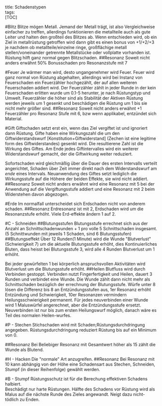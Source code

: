 title: Schadenstypen  
tags:   
[TOC]

#Blitz
Blitze mögen Metall. Jemand der Metall trägt, ist also Vergleichweise einfacher zu treffen, allerdings funktionieren die metallteile auch als gute Leiter und halten den großteil des Blitzes ab. Wenn entschieden wird, ob ein Ziel in metallrüstung getroffen wird dann gibt es einen bonus von +1/+2/+3 je nachdem ob metallteile/einzelne ringe, großflächige metall stellen/voneinander getrennte Metallstücke oder vollplatte vorhanden ist. Rüstung hilft ganz normal gegen Blitzschaden.
##Resonanz
Soweit nicht anders erwähnt 50% Bonusschaden pro Resonanzstufe mit 7

#Feuer
Je wärmer man wird, desto ungangenehmer wird Feuer.
Feuer wird ganz normal von Rüstung abgehalten, allerdings wird bei Instanz von Feuerschaden ein Feuerzähler hochgezählt, der auf allen weiteren Feuerschaden addiert wird. 
Der Feuerzähler zählt in jeder Runde in der kein Feuerschaden erlitten wurde um 0.1-5 herunter, je nach Rüstungstyp und Umwelt. 
Feuerzähler die höher sind als Stabilität der Aktiven Rüstung werden jeweils um 1 gesenkt und beschädigen die Rüstung um 1 bis sie nicht mehr größer sind.
##Resonanz
Soweit nicht anders erwähnt +1 Feuerzähler pro Resonanz Stufe mit 6, bzw wenn applikabel, entzündet sich Material.

#Gift
Giftschaden setzt erst ein, wenn das Ziel vergiftet ist und ignoriert dann Rüstung. Gifte haben eine Wirkungszahl die um den Giftwiderstandswurf [Konstitution+Giftwiderstand] (Zechen ist eine legitime form des Giftwiderstandes) gesenkt wird. Die resultierene Zahl ist die Wirkung des Giftes. Am Ende jedes Giftintervalles wird ein weiterer Widerstandswurf gemacht, der die Giftwirkung weiter reduziert.

Sofortschaden wird gleichmäßig über die Dauer des ersten Intervalls verteilt angerichtet, Schaden über Zeit immer direkt nach dem Widerstandswurf am *ende* eines Intervals. 
Neuanwendung des Giftes setzt lediglich die Wirkungsstufe auf die Höhere der beiden Effekte, sie wird nicht addiert. 
##Resonanz
Soweit nicht anders erwähnt wird eine Resonanz mit 5 bei der Anwendung auf die Vergiftungsstufe addiert und eine Resonanz mit 2 beim Widerstehen davon abgezogen.

#Erde
Im normalfall unterscheidet sich Erdschaden nicht von anderem schaden.
##Resonanz
Erdresonanz ist mit 2, Erdschaden wird um die Resonanzstufe erhöht.
Viele Erd-effekte ändern 1 auf 2.


#C - Schneiden
##Blutungsstufen
Blutungsstufe errechnet sich aus der Anzahl an Schnittschadenwunden + 1 pro volle 5 Schnittschaden insgesamt.
(5 Schnittwunden mit jeweils 1 Schaden, sind 6 Blutungsstufen)
##Blutungseffekt
Über 12 Runden(1 Minute) wird die Wunde "Blutverlust" (Schwierigkeit 7) um die aktuelle Blutungsstufe erhöht, dies Kontinuierliches Bluten, dass heisst bei Blutungsstufe 3, wird alle 4 Runden Blutverlust um 1 erhöht.

Bei jeder gewürfelten 1 bei körperlich anspruchsvollen Aktivitäten wird Blutverlust um die Blutungsstufe erhöht.
##Heilen
Blutfluss wird durch Verbinden gestoppt. Verbinden nutzt Fingerfertigkeit und Heilen, dauert 3 Runden und verbindet eine Wunde. Die Wunde zählt dann nicht mehr als Schnittschaden bezüglich der errechnung der Blutungsstufe. Würfe unter 8 lösen die Differenz bis 8 an Entzündungsstufen aus, 1er Resonanz erhöht Entzündung und Schwierigkeit, 10er Resonanzen vermindern Heilungsschwierigkeit permanent.
Für jedes neuverbinden einer Wunde wird 1 Maluswürfel angerechnet, aber die Entzündungsstufe ersetzt. Neuverbinden ist nur bis zum ersten Heilungswurf möglich, danach wäre es Teil des normalen Heilen-wurfes.

#P - Stechen
Stichschaden wird mit Schaden;Rüstungsdurchdringung angegeben. Rüstungsdurchdringung reduziert Rüstung bis auf ein Minimum von 0. 

##Resonanz 
Bei Beliebiger Resonanz mit Gesamtwert höher als 15 zählt die Wunde als Blutend.
 
#H - Hacken
Die "normale" Art anzugreifen. 
##Resonanz
Bei Resonanz mit 10 kann abhängig von der Höhe eine Schadensart aus Stechen, Schneiden, Stumpf (in dieser Reihenfolge) gewählt werden.

#B - Stumpf
Rüstungsschutz ist für die Berechung effektiven Schadens halbiert.  
Beschädigt nur harte Rüstungen. 
Hälfte des Schadens vor Rüstung wird als Malus auf die nächste Runde des Zieles angewandt.
Neigt dazu nicht-tödlich zu Enden.